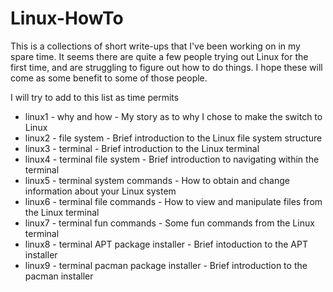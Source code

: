 # Linux-HowTo
<p>
This is a collections of short write-ups that I've been working on in my spare time. It seems there are quite a few people trying out Linux for the first time, and are struggling to figure out how to do things. I hope these will come as some benefit to some of those people.<p>
I will try to add to this list as time permits<p>
<ul>
<li>linux1 - why and how          - My story as to why I chose to make the switch to Linux</li>
<li>linux2 - file system          - Brief introduction to the Linux file system structure</li>
<li>linux3 - terminal             - Brief introduction to the Linux terminal</li>
<li>linux4 - terminal file system - Brief introduction to navigating within the terminal</li>
<li>linux5 - terminal system commands - How to obtain and change information about your Linux system</li>
<li>linux6 - terminal file commands   - How to view and manipulate files from the Linux terminal</li>
<li>linux7 - terminal fun commands    - Some fun commands from the Linux terminal</li>
<li>linux8 - terminal APT package installer - Brief intoduction to the APT installer</li>
<li>linux9 - terminal pacman package installer - Brief introduction to the pacman installer</li>
</ul>
